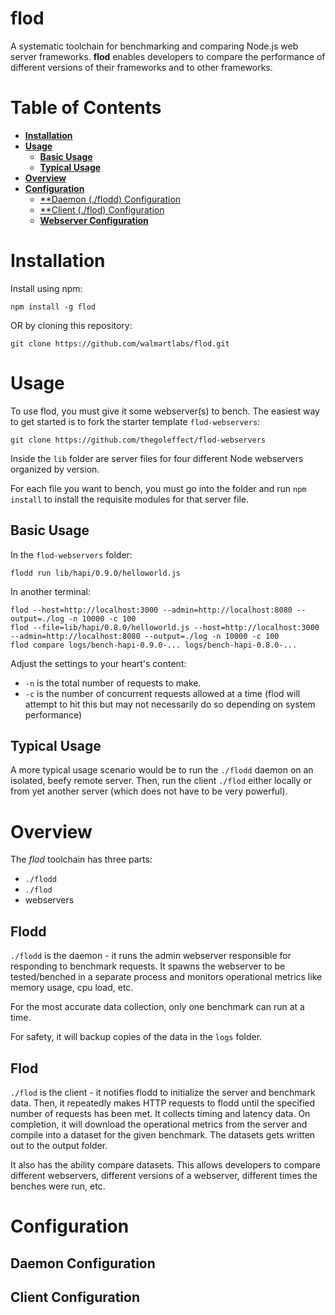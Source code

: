 flod
====

A systematic toolchain for benchmarking and comparing Node.js web server frameworks. **flod** enables developers to compare the performance of different versions of their frameworks and to other frameworks. 

# Table of Contents

- [**Installation**](#installation)
- [**Usage**](#usage)
    - [**Basic Usage**](#basic-usage)
    - [**Typical Usage**](#typical-usage)
- [**Overview**](#overview)
- [**Configuration**](#configuration)
    - [**Daemon (./flodd) Configuration](#daemon-configuration)
    - [**Client (./flod) Configuration](#client-configuration)
    - [**Webserver Configuration**](#webserver-configuration)

# Installation

Install using npm:

    npm install -g flod

OR by cloning this repository:

    git clone https://github.com/walmartlabs/flod.git



# Usage

To use flod, you must give it some webserver(s) to bench.  The easiest way to get started is to fork the starter template `flod-webservers`:

    git clone https://github.com/thegoleffect/flod-webservers

Inside the `lib` folder are server files for four different Node webservers organized by version.

For each file you want to bench, you must go into the folder and run `npm install` to install the requisite modules for that server file.

## Basic Usage

In the `flod-webservers` folder:

    flodd run lib/hapi/0.9.0/helloworld.js

In another terminal:

    flod --host=http://localhost:3000 --admin=http://localhost:8080 --output=./log -n 10000 -c 100
    flod --file=lib/hapi/0.8.0/helloworld.js --host=http://localhost:3000 --admin=http://localhost:8080 --output=./log -n 10000 -c 100
    flod compare logs/bench-hapi-0.9.0-... logs/bench-hapi-0.8.0-...

Adjust the settings to your heart's content:

* `-n` is the total number of requests to make.
* `-c` is the number of concurrent requests allowed at a time (flod will attempt to hit this but may not necessarily do so depending on system performance)



## Typical Usage

A more typical usage scenario would be to run the `./flodd` daemon on an isolated, beefy remote server. Then, run the client `./flod` either locally or from yet another server (which does not have to be very powerful).


# Overview

The *flod* toolchain has three parts:

* `./flodd`
* `./flod`
* webservers

## Flodd

`./flodd` is the daemon - it runs the admin webserver responsible for responding to benchmark requests. It spawns the webserver to be tested/benched in a separate process and monitors operational metrics like memory usage, cpu load, etc. 

For the most accurate data collection, only one benchmark can run at a time.

For safety, it will backup copies of the data in the `logs` folder.

## Flod

`./flod` is the client - it notifies flodd to initialize the server and benchmark data. Then, it repeatedly makes HTTP requests to flodd until the specified number of requests has been met. It collects timing and latency data. On completion, it will download the operational metrics from the server and compile into a dataset for the given benchmark.  The datasets gets written out to the output folder.

It also has the ability compare datasets. This allows developers to compare different webservers, different versions of a webserver, different times the benches were run, etc.



# Configuration

## Daemon Configuration

## Client Configuration